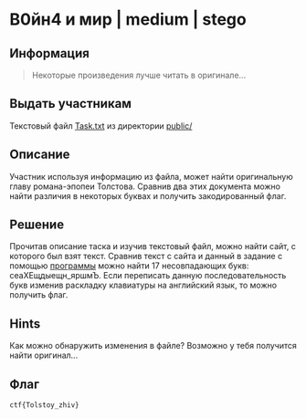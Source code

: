 # В0йн4 и мир | medium | stego

## Информация
> Некоторые произведения лучше читать в оригинале...

## Выдать участникам
Текстовый файл [Task.txt](public/Task.txt) из директории [public/](public/)

## Описание
Участник используя информацию из файла, может найти оригинальную главу романа-эпопеи Толстова. Сравнив два этих документа можно найти различия в некоторых буквах и получить закодированный флаг.

## Решение
Прочитав описание таска и изучив текстовый файл, можно найти сайт, с которого был взят текст. Сравнив текст с сайта и данный в задание с помощью [программы](solve/solve.py) можно найти 17 несовпадающих букв: сеаХЕщдыещн_яршмЪ. Если переписать данную последовательность букв изменив раскладку клавиатуры на английский язык, то можно получить флаг.

## Hints
Как можно обнаружить изменения в файле? Возможно у тебя получится найти оригинал...

## Флаг
`ctf{Tolstoy_zhiv}`
